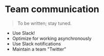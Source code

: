 # Team communication

> To be written; stay tuned.

- Use Slack!
- Optimize for working asynchronously
- Use Slack notifications
- Maintain a team "Twitter"
